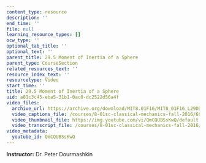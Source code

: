 ```yaml
---
content_type: resource
description: ''
end_time: ''
file: null
learning_resource_types: []
ocw_type: ''
optional_tab_title: ''
optional_text: ''
parent_title: 29.5 Moment of Inertia of a Sphere
parent_type: CourseSection
related_resources_text: ''
resource_index_text: ''
resourcetype: Video
start_time: ''
title: 29.5 Moment of Inertia of a Sphere
uid: a81c3c45-eba5-31b1-0ac0-dc2522d56a4f
video_files:
  archive_url: https://archive.org/download/MIT8.01F16/MIT8_01F16_L29DD01_360p.mp4
  video_captions_file: /courses/8-01sc-classical-mechanics-fall-2016/681c7e86878a5acc9625324a3c0fafdb_QmCQUBSsKwQ.vtt
  video_thumbnail_file: https://img.youtube.com/vi/QmCQUBSsKwQ/default.jpg
  video_transcript_file: /courses/8-01sc-classical-mechanics-fall-2016/5fc49ed201caf24a3f27b34f2de6017e_QmCQUBSsKwQ.pdf
video_metadata:
  youtube_id: QmCQUBSsKwQ
---
```


**Instructor:** Dr. Peter Dourmashkin

